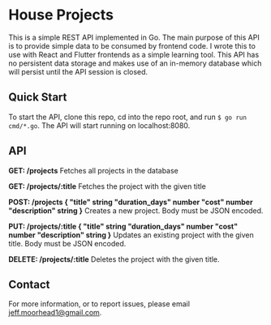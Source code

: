 # House Projects

This is a simple REST API implemented in Go. The main purpose of this API is to provide simple data
to be consumed by frontend code. I wrote this to use with React and Flutter frontends as a simple
learning tool. This API has no persistent data storage and makes use of an in-memory database which
will persist until the API session is closed.

## Quick Start

To start the API, clone this repo, cd into the repo root, and run `$ go run cmd/*.go`. The API will
start running on localhost:8080.

## API

**GET: /projects** 
Fetches all projects in the database

**GET: /projects/:title**
Fetches the project with the given title

**POST: /projects
{
	"title"         string
	"duration_days" number
	"cost"          number
	"description"   string
}**
Creates a new project. Body must be JSON encoded.

**PUT: /projects/:title
{
	"title"         string
	"duration_days" number
	"cost"          number
	"description"   string
}**
Updates an existing project with the given title. Body must be JSON encoded.

**DELETE: /projects/:title**
Deletes the project with the given title.

## Contact
For more information, or to report issues, please email jeff.moorhead1@gmail.com.
